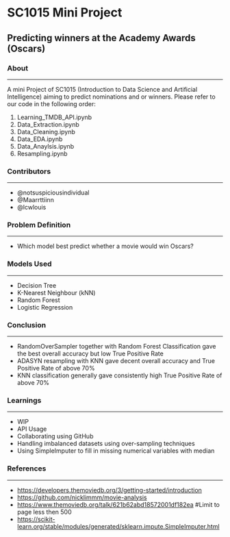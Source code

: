 # SC1015 Mini Project
## Predicting winners at the Academy Awards (Oscars)


### About
___
A mini Project of SC1015 (Introduction to Data Science and Artificial Intelligence) aiming to predict nominations and or winners. Please refer to our code in the following order:
1. Learning_TMDB_API.ipynb
2. Data_Extraction.ipynb
3. Data_Cleaning.ipynb
4. Data_EDA.ipynb
5. Data_Anaylsis.ipynb
6. Resampling.ipynb

### Contributors
---
- @notsuspiciousindividual
- @Maarrttiinn
- @lcwlouis

### Problem Definition
---
- Which model best predict whether a movie would win Oscars?

### Models Used
---
- Decision Tree
- K-Nearest Neighbour (kNN)
- Random Forest
- Logistic Regression

### Conclusion
---

- RandomOverSampler together with Random Forest Classification gave the best overall accuracy but low True Positive Rate
- ADASYN resampling with KNN gave decent overall accuracy and True Positive Rate of above 70%
- KNN classification generally gave consistently high True Positive Rate of above 70%

### Learnings
---
- WIP
- API Usage
- Collaborating using GitHub
- Handling imbalanced datasets using over-sampling techniques
- Using SimpleImputer to fill in missing numerical variables with median

### References
---
- https://developers.themoviedb.org/3/getting-started/introduction
- https://github.com/nicklimmm/movie-analysis
- https://www.themoviedb.org/talk/621b62abd18572001df182ea #Limit to page less then 500
- https://scikit-learn.org/stable/modules/generated/sklearn.impute.SimpleImputer.html